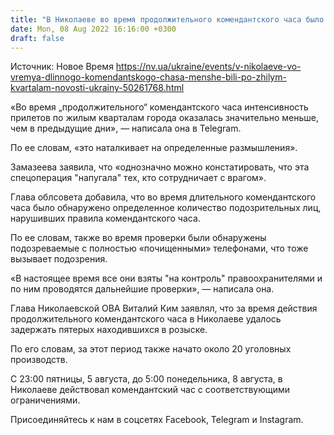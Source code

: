 ```yaml
---
title: "В Николаеве во время продолжительного комендантского часа было меньше «прилетов» по жилым кварталам — облсовет"
date: Mon, 08 Aug 2022 16:16:00 +0300
draft: false
---
```

Источник: Новое Время https://nv.ua/ukraine/events/v-nikolaeve-vo-vremya-dlinnogo-komendantskogo-chasa-menshe-bili-po-zhilym-kvartalam-novosti-ukrainy-50261768.html


«Во время „продолжительного“ комендантского часа интенсивность прилетов по жилым кварталам города оказалась значительно меньше, чем в предыдущие дни», — написала она в Telegram.

По ее словам, «это наталкивает на определенные размышления».

Замазеева заявила, что «однозначно можно констатировать, что эта спецоперация "напугала" тех, кто сотрудничает с врагом».

Глава облсовета добавила, что во время длительного комендантского часа было обнаружено определенное количество подозрительных лиц, нарушивших правила комендантского часа.

По ее словам, также во время проверки были обнаружены подозреваемые с полностью «почищенными» телефонами, что тоже вызывает подозрения.

«В настоящее время все они взяты "на контроль" правоохранителями и по ним проводятся дальнейшие проверки», — написала она.

Глава Николаевской ОВА Виталий Ким заявлял, что за время действия продолжительного комендантского часа в Николаеве удалось задержать пятерых находившихся в розыске.

 По его словам, за этот период также начато около 20 уголовных производств.

 С 23:00 пятницы, 5 августа, до 5:00 понедельника, 8 августа, в Николаеве действовал комендантский час с соответствующими ограничениями. 

Присоединяйтесь к нам в соцсетях Facebook, Telegram и Instagram.
